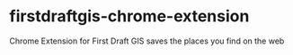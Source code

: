 # firstdraftgis-chrome-extension
Chrome Extension for First Draft GIS saves the places you find on the web
